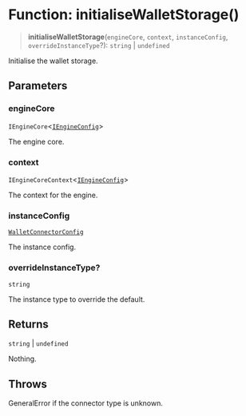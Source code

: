 # Function: initialiseWalletStorage()

> **initialiseWalletStorage**(`engineCore`, `context`, `instanceConfig`, `overrideInstanceType`?): `string` \| `undefined`

Initialise the wallet storage.

## Parameters

### engineCore

`IEngineCore`\<[`IEngineConfig`](../interfaces/IEngineConfig.md)\>

The engine core.

### context

`IEngineCoreContext`\<[`IEngineConfig`](../interfaces/IEngineConfig.md)\>

The context for the engine.

### instanceConfig

[`WalletConnectorConfig`](../type-aliases/WalletConnectorConfig.md)

The instance config.

### overrideInstanceType?

`string`

The instance type to override the default.

## Returns

`string` \| `undefined`

Nothing.

## Throws

GeneralError if the connector type is unknown.
